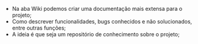* Na aba Wiki podemos criar uma documentação mais extensa para o projeto;
* Como descrever funcionalidades, bugs conhecidos e não solucionados, entre outras funções;
* A ideia é que seja um repositório de conhecimento sobre o projeto;